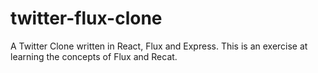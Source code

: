 # twitter-flux-clone
A Twitter Clone written in React, Flux and Express. This is an exercise at learning the concepts of Flux and Recat.
